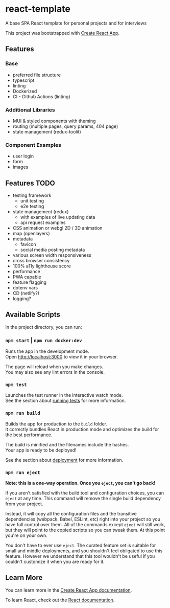 # react-template

A base SPA React template for personal projects and for interviews

This project was bootstrapped with [Create React App](https://github.com/facebook/create-react-app).

## Features

### Base

- preferred file structure
- typescript
- linting
- Dockerized
- CI - Github Actions (linting)

### Additional Libraries

- MUI & styled components with theming
- routing (multiple pages, query params, 404 page)
- state management (redux-toolit)

### Component Examples

- user login
- form
- images

## Features TODO

- testing framework
    - unit testing
    - e2e testing
- state management (redux)
    - with examples of live updating data
    - api request examples
- CSS animation or webgl 2D / 3D animation
- map (openlayers)
- metadata
    - favicon
    - social media posting metadata
- various screen width responsiveness
- cross browser consistency
- 100% a11y lighthouse score
- performance
- PWA capable
- feature flagging
- dotenv vars
- CD (netlify?)
- logging?

## Available Scripts

In the project directory, you can run:

### `npm start` | `npm run docker:dev`

Runs the app in the development mode.\
Open [http://localhost:3000](http://localhost:3000) to view it in your browser.

The page will reload when you make changes.\
You may also see any lint errors in the console.

### `npm test`

Launches the test runner in the interactive watch mode.\
See the section about [running tests](https://facebook.github.io/create-react-app/docs/running-tests) for more information.

### `npm run build`

Builds the app for production to the `build` folder.\
It correctly bundles React in production mode and optimizes the build for the best performance.

The build is minified and the filenames include the hashes.\
Your app is ready to be deployed!

See the section about [deployment](https://facebook.github.io/create-react-app/docs/deployment) for more information.

### `npm run eject`

**Note: this is a one-way operation. Once you `eject`, you can't go back!**

If you aren't satisfied with the build tool and configuration choices, you can `eject` at any time. This command will remove the single build dependency from your project.

Instead, it will copy all the configuration files and the transitive dependencies (webpack, Babel, ESLint, etc) right into your project so you have full control over them. All of the commands except `eject` will still work, but they will point to the copied scripts so you can tweak them. At this point you're on your own.

You don't have to ever use `eject`. The curated feature set is suitable for small and middle deployments, and you shouldn't feel obligated to use this feature. However we understand that this tool wouldn't be useful if you couldn't customize it when you are ready for it.

## Learn More

You can learn more in the [Create React App documentation](https://facebook.github.io/create-react-app/docs/getting-started).

To learn React, check out the [React documentation](https://reactjs.org/).
